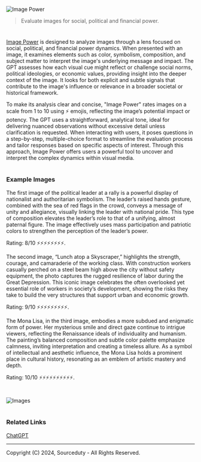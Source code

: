 ![Image Power](https://github.com/user-attachments/assets/2638a3eb-50e5-4ab5-90f6-f10b7a4805ad)

> Evaluate images for social, political and financial power.
#

[Image Power](https://chatgpt.com/g/g-LcDhBwFES-image-power) is designed to analyze images through a lens focused on social, political, and financial power dynamics. When presented with an image, it examines elements such as color, symbolism, composition, and subject matter to interpret the image's underlying message and impact. The GPT assesses how each visual cue might reflect or challenge social norms, political ideologies, or economic values, providing insight into the deeper context of the image. It looks for both explicit and subtle signals that contribute to the image's influence or relevance in a broader societal or historical framework.

To make its analysis clear and concise, "Image Power" rates images on a scale from 1 to 10 using ⚡ emojis, reflecting the image’s potential impact or potency. The GPT uses a straightforward, analytical tone, ideal for delivering nuanced observations without excessive detail unless clarification is requested. When interacting with users, it poses questions in a step-by-step, multiple-choice format to streamline the evaluation process and tailor responses based on specific aspects of interest. Through this approach, Image Power offers users a powerful tool to uncover and interpret the complex dynamics within visual media.

#
### Example Images

The first image of the political leader at a rally is a powerful display of nationalist and authoritarian symbolism. The leader’s raised hands gesture, combined with the sea of red flags in the crowd, conveys a message of unity and allegiance, visually linking the leader with national pride. This type of composition elevates the leader’s role to that of a unifying, almost paternal figure. The image effectively uses mass participation and patriotic colors to strengthen the perception of the leader’s power. 

Rating: 8/10 ⚡⚡⚡⚡⚡⚡⚡⚡.

The second image, “Lunch atop a Skyscraper,” highlights the strength, courage, and camaraderie of the working class. With construction workers casually perched on a steel beam high above the city without safety equipment, the photo captures the rugged resilience of labor during the Great Depression. This iconic image celebrates the often overlooked yet essential role of workers in society’s development, showing the risks they take to build the very structures that support urban and economic growth. 

Rating: 9/10 ⚡⚡⚡⚡⚡⚡⚡⚡⚡.

The Mona Lisa, in the third image, embodies a more subdued and enigmatic form of power. Her mysterious smile and direct gaze continue to intrigue viewers, reflecting the Renaissance ideals of individuality and humanism. The painting’s balanced composition and subtle color palette emphasize calmness, inviting interpretation and creating a timeless allure. As a symbol of intellectual and aesthetic influence, the Mona Lisa holds a prominent place in cultural history, resonating as an emblem of artistic mastery and depth. 

Rating: 10/10 ⚡⚡⚡⚡⚡⚡⚡⚡⚡⚡.

#
![Images](https://github.com/user-attachments/assets/12eac1c4-99a4-4847-9c3f-3abf5ef142a4)

#
### Related Links

[ChatGPT](https://github.com/sourceduty/ChatGPT)

***
Copyright (C) 2024, Sourceduty - All Rights Reserved.
